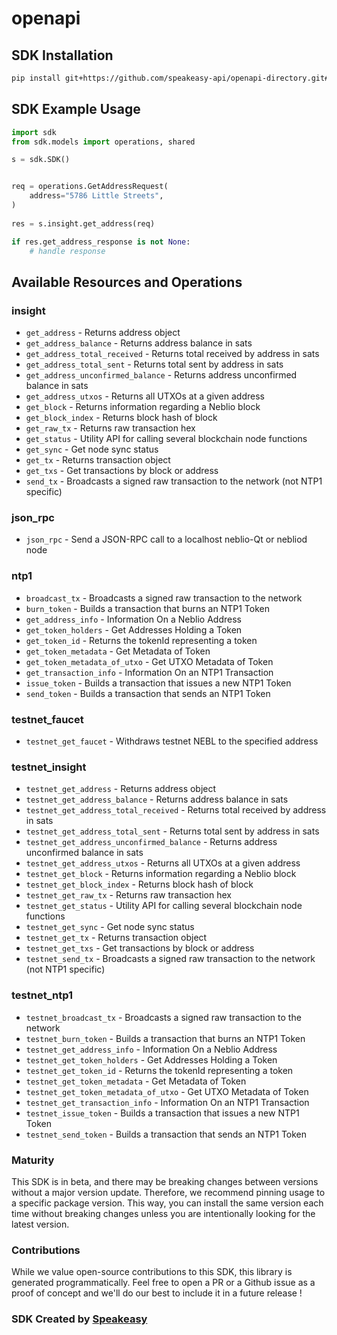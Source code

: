 # openapi

<!-- Start SDK Installation -->
## SDK Installation

```bash
pip install git+https://github.com/speakeasy-api/openapi-directory.git#subdirectory=SDKs/nebl.io/1.3.0/python
```
<!-- End SDK Installation -->

## SDK Example Usage
<!-- Start SDK Example Usage -->
```python
import sdk
from sdk.models import operations, shared

s = sdk.SDK()


req = operations.GetAddressRequest(
    address="5786 Little Streets",
)
    
res = s.insight.get_address(req)

if res.get_address_response is not None:
    # handle response
```
<!-- End SDK Example Usage -->

<!-- Start SDK Available Operations -->
## Available Resources and Operations


### insight

* `get_address` - Returns address object
* `get_address_balance` - Returns address balance in sats
* `get_address_total_received` - Returns total received by address in sats
* `get_address_total_sent` - Returns total sent by address in sats
* `get_address_unconfirmed_balance` - Returns address unconfirmed balance in sats
* `get_address_utxos` - Returns all UTXOs at a given address
* `get_block` - Returns information regarding a Neblio block
* `get_block_index` - Returns block hash of block
* `get_raw_tx` - Returns raw transaction hex
* `get_status` - Utility API for calling several blockchain node functions
* `get_sync` - Get node sync status
* `get_tx` - Returns transaction object
* `get_txs` - Get transactions by block or address
* `send_tx` - Broadcasts a signed raw transaction to the network (not NTP1 specific)

### json_rpc

* `json_rpc` - Send a JSON-RPC call to a localhost neblio-Qt or nebliod node

### ntp1

* `broadcast_tx` - Broadcasts a signed raw transaction to the network
* `burn_token` - Builds a transaction that burns an NTP1 Token
* `get_address_info` - Information On a Neblio Address
* `get_token_holders` - Get Addresses Holding a Token
* `get_token_id` - Returns the tokenId representing a token
* `get_token_metadata` - Get Metadata of Token
* `get_token_metadata_of_utxo` - Get UTXO Metadata of Token
* `get_transaction_info` - Information On an NTP1 Transaction
* `issue_token` - Builds a transaction that issues a new NTP1 Token
* `send_token` - Builds a transaction that sends an NTP1 Token

### testnet_faucet

* `testnet_get_faucet` - Withdraws testnet NEBL to the specified address

### testnet_insight

* `testnet_get_address` - Returns address object
* `testnet_get_address_balance` - Returns address balance in sats
* `testnet_get_address_total_received` - Returns total received by address in sats
* `testnet_get_address_total_sent` - Returns total sent by address in sats
* `testnet_get_address_unconfirmed_balance` - Returns address unconfirmed balance in sats
* `testnet_get_address_utxos` - Returns all UTXOs at a given address
* `testnet_get_block` - Returns information regarding a Neblio block
* `testnet_get_block_index` - Returns block hash of block
* `testnet_get_raw_tx` - Returns raw transaction hex
* `testnet_get_status` - Utility API for calling several blockchain node functions
* `testnet_get_sync` - Get node sync status
* `testnet_get_tx` - Returns transaction object
* `testnet_get_txs` - Get transactions by block or address
* `testnet_send_tx` - Broadcasts a signed raw transaction to the network (not NTP1 specific)

### testnet_ntp1

* `testnet_broadcast_tx` - Broadcasts a signed raw transaction to the network
* `testnet_burn_token` - Builds a transaction that burns an NTP1 Token
* `testnet_get_address_info` - Information On a Neblio Address
* `testnet_get_token_holders` - Get Addresses Holding a Token
* `testnet_get_token_id` - Returns the tokenId representing a token
* `testnet_get_token_metadata` - Get Metadata of Token
* `testnet_get_token_metadata_of_utxo` - Get UTXO Metadata of Token
* `testnet_get_transaction_info` - Information On an NTP1 Transaction
* `testnet_issue_token` - Builds a transaction that issues a new NTP1 Token
* `testnet_send_token` - Builds a transaction that sends an NTP1 Token
<!-- End SDK Available Operations -->

### Maturity

This SDK is in beta, and there may be breaking changes between versions without a major version update. Therefore, we recommend pinning usage
to a specific package version. This way, you can install the same version each time without breaking changes unless you are intentionally
looking for the latest version.

### Contributions

While we value open-source contributions to this SDK, this library is generated programmatically.
Feel free to open a PR or a Github issue as a proof of concept and we'll do our best to include it in a future release !

### SDK Created by [Speakeasy](https://docs.speakeasyapi.dev/docs/using-speakeasy/client-sdks)
